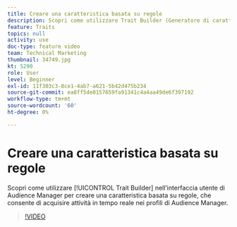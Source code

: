 ```yaml
---
title: Creare una caratteristica basata su regole
description: Scopri come utilizzare Trait Builder (Generatore di caratteristiche) nell’interfaccia utente di Audience Manager per creare un tratto basato sulle regole, che consente di acquisire attività in tempo reale nei profili Audienci Manager.
feature: Traits
topics: null
activity: use
doc-type: feature video
team: Technical Marketing
thumbnail: 34749.jpg
kt: 5290
role: User
level: Beginner
exl-id: 11f303c3-8ce1-4ab7-a621-5b42d475b234
source-git-commit: ea8ff5de0157659fa91341c4a4aa49de6f397192
workflow-type: tm+mt
source-wordcount: '60'
ht-degree: 0%

---
```


# Creare una caratteristica basata su regole

Scopri come utilizzare [!UICONTROL Trait Builder] nell’interfaccia utente di Audience Manager per creare una caratteristica basata su regole, che consente di acquisire attività in tempo reale nei profili di Audience Manager.

>[!VIDEO](https://video.tv.adobe.com/v/38167/?quality=12&learn=on&captions=ita)
